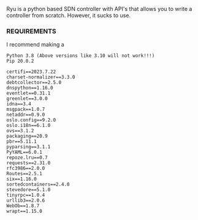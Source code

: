 Ryu is a python based SDN controller with API's that allows you to write a controller from scratch. However, it sucks to use.

### REQUIREMENTS
I recommend making a 
```
Python 3.8 (Above versions like 3.10 will not work!!!)
Pip 20.0.2

certifi==2023.7.22
charset-normalizer==3.3.0
debtcollector==2.5.0
dnspython==1.16.0
eventlet==0.31.1
greenlet==3.0.0
idna==3.4
msgpack==1.0.7
netaddr==0.9.0
oslo.config==9.2.0
oslo.i18n==6.1.0
ovs==3.1.2
packaging==20.9
pbr==5.11.1
pyparsing==3.1.1
PyYAML==6.0.1
repoze.lru==0.7
requests==2.31.0
rfc3986==2.0.0
Routes==2.5.1
six==1.16.0
sortedcontainers==2.4.0
stevedore==5.1.0
tinyrpc==1.0.4
urllib3==2.0.6
WebOb==1.8.7
wrapt==1.15.0
```
